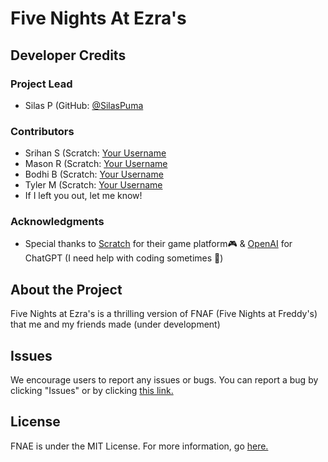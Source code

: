 # Five Nights At Ezra's

## Developer Credits

### Project Lead
- Silas P (GitHub: [@SilasPuma](https://github.com/silaspuma)

### Contributors
- Srihan S (Scratch: [Your Username](https://scratch.mit.edu/users/your-username)
- Mason R (Scratch: [Your Username](https://scratch.mit.edu/users/your-username)
- Bodhi B (Scratch: [Your Username](https://scratch.mit.edu/users/your-username)
- Tyler M (Scratch: [Your Username](https://scratch.mit.edu/users/your-username)
- If I left you out, let me know!

### Acknowledgments
- Special thanks to [Scratch](https://scratch.mit.edu) for their game platform🎮 & [OpenAI](https://openai.com) for ChatGPT (I need help with coding sometimes 🙂)

## About the Project
Five Nights at Ezra's is a thrilling version of FNAF (Five Nights at Freddy's) that me and my friends made (under development)

## Issues
We encourage users to report any issues or bugs. You can report a bug by clicking "Issues" or by clicking [this link.](https://github.com/fnaegame/play/issues)

## License
FNAE is under the MIT License. For more information, go [here.](https://opensource.org/license/mit/)
